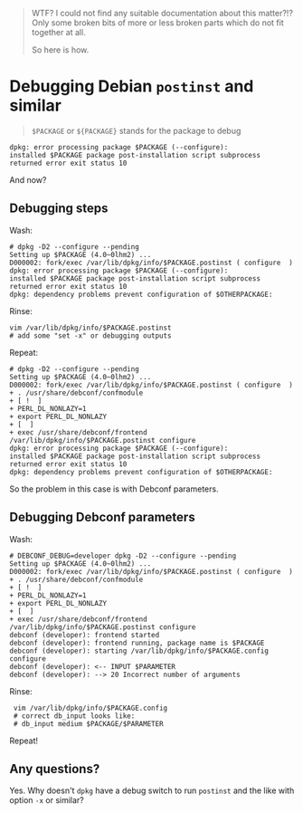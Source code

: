 > WTF?  I could not find any suitable documentation about this matter?!?
> Only some broken bits of more or less broken parts which do not fit together at all.
>
> So here is how.

# Debugging Debian `postinst` and similar

> `$PACKAGE` or `${PACKAGE}` stands for the package to debug

    dpkg: error processing package $PACKAGE (--configure):
    installed $PACKAGE package post-installation script subprocess returned error exit status 10

And now?

## Debugging steps

Wash:

    # dpkg -D2 --configure --pending
    Setting up $PACKAGE (4.0~0lhm2) ...
    D000002: fork/exec /var/lib/dpkg/info/$PACKAGE.postinst ( configure  )
    dpkg: error processing package $PACKAGE (--configure):
    installed $PACKAGE package post-installation script subprocess returned error exit status 10
    dpkg: dependency problems prevent configuration of $OTHERPACKAGE:

Rinse:

    vim /var/lib/dpkg/info/$PACKAGE.postinst
    # add some "set -x" or debugging outputs

Repeat:

    # dpkg -D2 --configure --pending
    Setting up $PACKAGE (4.0~0lhm2) ...
    D000002: fork/exec /var/lib/dpkg/info/$PACKAGE.postinst ( configure  )
    + . /usr/share/debconf/confmodule
    + [ !  ]
    + PERL_DL_NONLAZY=1
    + export PERL_DL_NONLAZY
    + [  ]
    + exec /usr/share/debconf/frontend /var/lib/dpkg/info/$PACKAGE.postinst configure 
    dpkg: error processing package $PACKAGE (--configure):
    installed $PACKAGE package post-installation script subprocess returned error exit status 10
    dpkg: dependency problems prevent configuration of $OTHERPACKAGE:

So the problem in this case is with Debconf parameters.

## Debugging Debconf parameters

Wash:

    # DEBCONF_DEBUG=developer dpkg -D2 --configure --pending
    Setting up $PACKAGE (4.0~0lhm2) ...
    D000002: fork/exec /var/lib/dpkg/info/$PACKAGE.postinst ( configure  )
    + . /usr/share/debconf/confmodule
    + [ !  ]
    + PERL_DL_NONLAZY=1
    + export PERL_DL_NONLAZY
    + [  ]
    + exec /usr/share/debconf/frontend /var/lib/dpkg/info/$PACKAGE.postinst configure 
    debconf (developer): frontend started
    debconf (developer): frontend running, package name is $PACKAGE
    debconf (developer): starting /var/lib/dpkg/info/$PACKAGE.config configure 
    debconf (developer): <-- INPUT $PARAMETER
    debconf (developer): --> 20 Incorrect number of arguments

Rinse:

     vim /var/lib/dpkg/info/$PACKAGE.config
     # correct db_input looks like:
     # db_input medium $PACKAGE/$PARAMETER

Repeat!


## Any questions?

Yes.  Why doesn't `dpkg` have a debug switch to run `postinst` and the like with option `-x` or similar?
